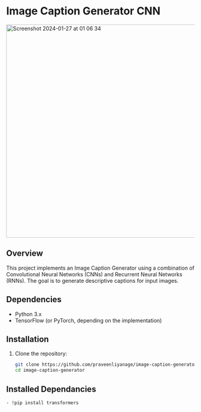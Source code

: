 # Image Caption Generator CNN

<img width="568" alt="Screenshot 2024-01-27 at 01 06 34" src="https://github.com/PraveenLiyanage/Image-Caption-Generator-CNN/assets/111709030/db0ce006-e9aa-4a65-85d2-6765dd7b5958">

## Overview

This project implements an Image Caption Generator using a combination of Convolutional Neural Networks (CNNs) and Recurrent Neural Networks (RNNs). The goal is to generate descriptive captions for input images.

## Dependencies

- Python 3.x
- TensorFlow (or PyTorch, depending on the implementation)

## Installation

1. Clone the repository:
   ```bash
   git clone https://github.com/praveenliyanage/image-caption-generator-cnn.git
   cd image-caption-generator

## Installed Dependancies
```bash
- !pip install transformers
